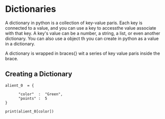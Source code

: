 # Dictionaries 

A dictionary in python is a collection of key-value paris. Each key is connected 
to a value, and you can use a key to accessthe value associate with that key.
A key's value can be a number, a string, a list, or even another dictionary. 
You can also use a object th you can create in python as a value in a dictionary.

A dictionary is wrapped in braces{} wit a series of key value paris inside the brace.


## Creating a Dictionary

```
alient_0  = {

      "color"  :  "Green",
      "points" :  5
}

print(alient_0[color])
```


